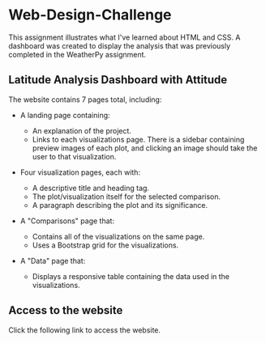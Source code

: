 # Web-Design-Challenge
This assignment illustrates what I've learned about HTML and CSS. A dashboard was created to display the analysis that was previously completed in the WeatherPy assignment.

## Latitude Analysis Dashboard with Attitude
The website contains 7 pages total, including:

  * A landing page containing:
    * An explanation of the project.
    * Links to each visualizations page. There is a sidebar containing preview images of each plot, and clicking an image should take the user to that visualization.

  * Four visualization pages, each with:
    * A descriptive title and heading tag.
    * The plot/visualization itself for the selected comparison.
    * A paragraph describing the plot and its significance.

  * A "Comparisons" page that:
    * Contains all of the visualizations on the same page.
    * Uses a Bootstrap grid for the visualizations.
    
  * A "Data" page that:
    * Displays a responsive table containing the data used in the visualizations.
      
## Access to the website
Click the following link to access the website.

